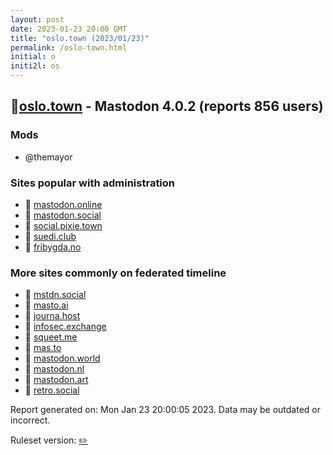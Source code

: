 ```yaml
---
layout: post
date: 2023-01-23 20:00 GMT
title: "oslo.town (2023/01/23)"
permalink: /oslo-town.html
initial: o
initi2l: os
---
```


## 🐘[oslo.town](https://oslo.town) - Mastodon 4.0.2 (reports 856 users)

### Mods
 * @themayor

### Sites popular with administration

* 🐘 [mastodon.online](/mastodon-online.html)
* 🐘 [mastodon.social](/mastodon-social.html)
* 🐘 [social.pixie.town](/social-pixie-town.html)
* 🐘 [suedi.club](/suedi-club.html)
* 🐘 [fribygda.no](/fribygda-no.html)

### More sites commonly on federated timeline

* 🐘 [mstdn.social](/mstdn-social.html)
* 🐘 [masto.ai](/masto-ai.html)
* 🐘 [journa.host](/journa-host.html)
* 🐘 [infosec.exchange](/infosec-exchange.html)
* 🐘 [squeet.me](/squeet-me.html)
* 🐘 [mas.to](/mas-to.html)
* 🐘 [mastodon.world](/mastodon-world.html)
* 🐘 [mastodon.nl](/mastodon-nl.html)
* 🐘 [mastodon.art](/mastodon-art.html)
* 🐘 [retro.social](/retro-social.html)

Report generated on: Mon Jan 23 20:00:05 2023. Data may be outdated or incorrect.

Ruleset version: [✏️](/version-pencil)

